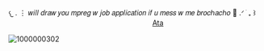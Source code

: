 𐔌   .  ⋮ 𝑤𝑖𝑙𝑙 𝑑𝑟𝑎𝑤 𝑦𝑜𝑢 𝑚𝑝𝑟𝑒𝑔 𝑤 𝑗𝑜𝑏 𝑎𝑝𝑝𝑙𝑖𝑐𝑎𝑡𝑖𝑜𝑛 𝑖𝑓 𝑢 𝑚𝑒𝑠𝑠 𝑤 𝑚𝑒 𝑏𝑟𝑜𝑐ℎ𝑎𝑐ℎ𝑜 🙏 .ᐟ  ֹ   ₊ ꒱ㅤ ㅤ ㅤㅤㅤ ㅤㅤㅤ ㅤㅤㅤㅤㅤ ㅤㅤㅤ ㅤㅤㅤ ㅤㅤ
[Ata](https://via.atabook.org/)


![1000000302](https://media.tenor.com/ZRpFCgujMqQAAAAM/rouge-the-bat-sonic-x.gif)

